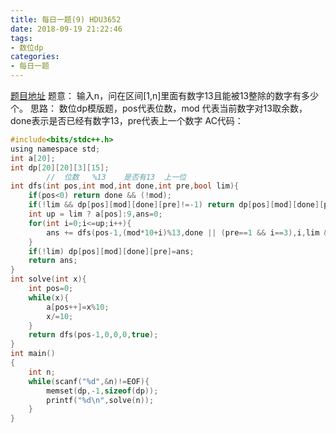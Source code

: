 ```yaml
---
title: 每日一题(9) HDU3652
date: 2018-09-19 21:22:46
tags:
- 数位dp
categories:
- 每日一题
---
```


[题目地址](http://acm.hdu.edu.cn/showproblem.php?pid=3652)
题意：
输入n，问在区间[1,n]里面有数字13且能被13整除的数字有多少个。
思路：
数位dp模版题，pos代表位数，mod 代表当前数字对13取余数，done表示是否已经有数字13，pre代表上一个数字
AC代码：
```C
#include<bits/stdc++.h>
using namespace std;
int a[20];
int dp[20][20][3][15];
		//	位数   %13    是否有13  上一位  
int dfs(int pos,int mod,int done,int pre,bool lim){
	if(pos<0) return done && (!mod);
	if(!lim && dp[pos][mod][done][pre]!=-1) return dp[pos][mod][done][pre];
	int up = lim ? a[pos]:9,ans=0;
	for(int i=0;i<=up;i++){
		ans += dfs(pos-1,(mod*10+i)%13,done || (pre==1 && i==3),i,lim && i==a[pos]);
	}
	if(!lim) dp[pos][mod][done][pre]=ans;
	return ans; 
}
int solve(int x){
	int pos=0;
	while(x){
		a[pos++]=x%10;
		x/=10;
	}
	return dfs(pos-1,0,0,0,true);
}
int main()
{
	int n;
	while(scanf("%d",&n)!=EOF){
		memset(dp,-1,sizeof(dp));
		printf("%d\n",solve(n));
	}
} 
```
